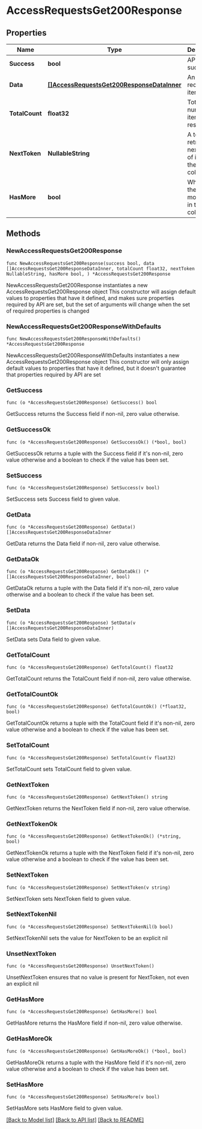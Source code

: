 # AccessRequestsGet200Response

## Properties

Name | Type | Description | Notes
------------ | ------------- | ------------- | -------------
**Success** | **bool** | API request succeeded | 
**Data** | [**[]AccessRequestsGet200ResponseDataInner**](AccessRequestsGet200ResponseDataInner.md) | An array of requested items | 
**TotalCount** | **float32** | Total number of items in the response | 
**NextToken** | **NullableString** | A token to retrieve the next page of items in the collection | 
**HasMore** | **bool** | Whether there are more items in the collection | 

## Methods

### NewAccessRequestsGet200Response

`func NewAccessRequestsGet200Response(success bool, data []AccessRequestsGet200ResponseDataInner, totalCount float32, nextToken NullableString, hasMore bool, ) *AccessRequestsGet200Response`

NewAccessRequestsGet200Response instantiates a new AccessRequestsGet200Response object
This constructor will assign default values to properties that have it defined,
and makes sure properties required by API are set, but the set of arguments
will change when the set of required properties is changed

### NewAccessRequestsGet200ResponseWithDefaults

`func NewAccessRequestsGet200ResponseWithDefaults() *AccessRequestsGet200Response`

NewAccessRequestsGet200ResponseWithDefaults instantiates a new AccessRequestsGet200Response object
This constructor will only assign default values to properties that have it defined,
but it doesn't guarantee that properties required by API are set

### GetSuccess

`func (o *AccessRequestsGet200Response) GetSuccess() bool`

GetSuccess returns the Success field if non-nil, zero value otherwise.

### GetSuccessOk

`func (o *AccessRequestsGet200Response) GetSuccessOk() (*bool, bool)`

GetSuccessOk returns a tuple with the Success field if it's non-nil, zero value otherwise
and a boolean to check if the value has been set.

### SetSuccess

`func (o *AccessRequestsGet200Response) SetSuccess(v bool)`

SetSuccess sets Success field to given value.


### GetData

`func (o *AccessRequestsGet200Response) GetData() []AccessRequestsGet200ResponseDataInner`

GetData returns the Data field if non-nil, zero value otherwise.

### GetDataOk

`func (o *AccessRequestsGet200Response) GetDataOk() (*[]AccessRequestsGet200ResponseDataInner, bool)`

GetDataOk returns a tuple with the Data field if it's non-nil, zero value otherwise
and a boolean to check if the value has been set.

### SetData

`func (o *AccessRequestsGet200Response) SetData(v []AccessRequestsGet200ResponseDataInner)`

SetData sets Data field to given value.


### GetTotalCount

`func (o *AccessRequestsGet200Response) GetTotalCount() float32`

GetTotalCount returns the TotalCount field if non-nil, zero value otherwise.

### GetTotalCountOk

`func (o *AccessRequestsGet200Response) GetTotalCountOk() (*float32, bool)`

GetTotalCountOk returns a tuple with the TotalCount field if it's non-nil, zero value otherwise
and a boolean to check if the value has been set.

### SetTotalCount

`func (o *AccessRequestsGet200Response) SetTotalCount(v float32)`

SetTotalCount sets TotalCount field to given value.


### GetNextToken

`func (o *AccessRequestsGet200Response) GetNextToken() string`

GetNextToken returns the NextToken field if non-nil, zero value otherwise.

### GetNextTokenOk

`func (o *AccessRequestsGet200Response) GetNextTokenOk() (*string, bool)`

GetNextTokenOk returns a tuple with the NextToken field if it's non-nil, zero value otherwise
and a boolean to check if the value has been set.

### SetNextToken

`func (o *AccessRequestsGet200Response) SetNextToken(v string)`

SetNextToken sets NextToken field to given value.


### SetNextTokenNil

`func (o *AccessRequestsGet200Response) SetNextTokenNil(b bool)`

 SetNextTokenNil sets the value for NextToken to be an explicit nil

### UnsetNextToken
`func (o *AccessRequestsGet200Response) UnsetNextToken()`

UnsetNextToken ensures that no value is present for NextToken, not even an explicit nil
### GetHasMore

`func (o *AccessRequestsGet200Response) GetHasMore() bool`

GetHasMore returns the HasMore field if non-nil, zero value otherwise.

### GetHasMoreOk

`func (o *AccessRequestsGet200Response) GetHasMoreOk() (*bool, bool)`

GetHasMoreOk returns a tuple with the HasMore field if it's non-nil, zero value otherwise
and a boolean to check if the value has been set.

### SetHasMore

`func (o *AccessRequestsGet200Response) SetHasMore(v bool)`

SetHasMore sets HasMore field to given value.



[[Back to Model list]](../README.md#documentation-for-models) [[Back to API list]](../README.md#documentation-for-api-endpoints) [[Back to README]](../README.md)


